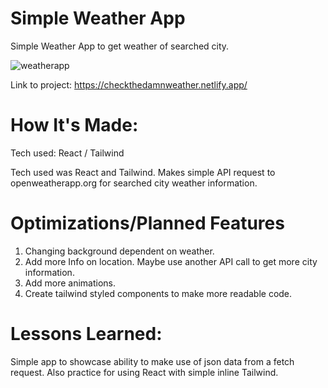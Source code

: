 # Simple Weather App
Simple Weather App to get weather of searched city.


![weatherapp](https://user-images.githubusercontent.com/46611195/191871543-1f483349-ae4f-4bac-a410-26c0a5efb2d9.png)


Link to project: https://checkthedamnweather.netlify.app/




# How It's Made:

Tech used: React / Tailwind 


Tech used was React and Tailwind. Makes simple API request to openweatherapp.org for searched city weather information.





# Optimizations/Planned Features
1) Changing background dependent on weather.
2) Add more Info on location. Maybe use another API call to get more city information.
3) Add more animations.
4) Create tailwind styled components to make more readable code.





# Lessons Learned:
Simple app to showcase ability to make use of json data from a fetch request. Also practice for using React with simple inline Tailwind.
